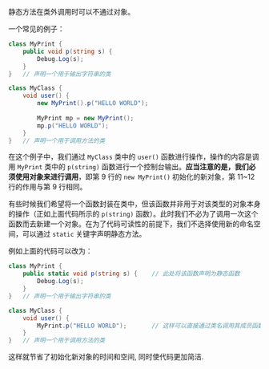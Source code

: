 静态方法在类外调用时可以不通过对象。

一个常见的例子：

```csharp
class MyPrint {
    public void p(string s) {
        Debug.Log(s);
    }
}	// 声明一个用于输出字符串的类

class MyClass {
    void user() {
    	new MyPrint().p("HELLO WORLD");
        
        MyPrint mp = new MyPrint();
        mp.p("HELLO WORLD");
    }
}	// 声明一个用于调用方法的类
```

在这个例子中，我们通过 `MyClass` 类中的 `user()` 函数进行操作，操作的内容是调用 `MyPrint` 类中的 `p(string)` 函数进行一个控制台输出。**应当注意的是，我们必须使用对象来进行调用**，即第 9 行的 `new MyPrint()` 初始化的新对象，第 11~12 行的作用与第 9 行相同。

有些时候我们希望将一个函数封装在类中，但该函数并非用于对该类型的对象本身的操作（正如上面代码所示的 `p(string)` 函数）。此时我们不必为了调用一次这个函数而去新建一个对象。在为了代码可读性的前提下，我们不选择使用新的命名空间，可以通过 `static` 关键字声明静态方法。

例如上面的代码可以改为：

```csharp
class MyPrint {
    public static void p(string s) {	// 此处将该函数声明为静态函数
        Debug.Log(s);
    }
}	// 声明一个用于输出字符串的类

class MyClass {
    void user() {
    	MyPrint.p("HELLO WORLD");		// 这样可以直接通过类名调用其成员函数
    }
}	// 声明一个用于调用方法的类
```

这样就节省了初始化新对象的时间和空间, 同时使代码更加简洁.
